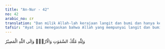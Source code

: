 ```yaml
---
title: "An-Nur - 42"
no: 42
arabic_no: ٤٢
translation: "Dan milik Allah-lah kerajaan langit dan bumi dan hanya kepada Allah-lah kembali (seluruh makhluk)."
tafsir: "Ayat ini menegaskan bahwa Allah yang mempunyai langit dan bumi, Dialah yang mengatur dan berkuasa atas segala yang ada di antara keduanya. Kepada-Nyalah nanti semua makhluk ciptaan-Nya akan kembali. Oleh sebab itu, hendaklah manusia tunduk dan patuh kepada-Nya dan selalu bersyukur memuji-Nya atas segala nikmat dan karunia-Nya. Hendaklah manusia memikirkan dan merenungkan kebesaran dan kekuasaan-Nya yang dapat dibuktikan dengan memperhatikan dan menganalisa ciptaan-Nya di langit dan di bumi."
---
```


وَلِلّٰهِ مُلْكُ السَّمٰوٰتِ وَالْاَرْضِۚ وَاِلَى اللّٰهِ الْمَصِيْرُ
